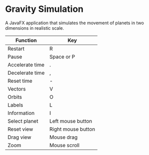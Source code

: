 # Gravity Simulation
A JavaFX application that simulates the movement of planets in two dimensions in realistic scale.

Function | Key
--- | ---
Restart | R
Pause | Space or P
Accelerate time | .
Decelerate time | ,
Reset time | -
Vectors | V
Orbits | O
Labels | L
Information | I
Select planet | Left mouse button
Reset view | Right mouse button
Drag view | Mouse drag
Zoom | Mouse scroll
